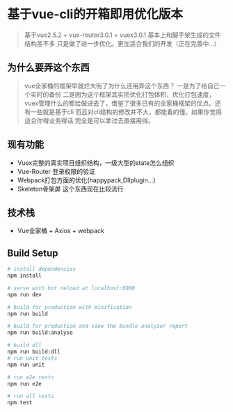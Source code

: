 # 基于vue-cli的开箱即用优化版本

> 基于vue2.5.2 + vue-router3.0.1 + vuex3.0.1 基本上和脚手架生成的文件结构差不多 只是做了进一步优化。更加适合我们的开发（正在完善中...）

## 为什么要弄这个东西
> vue全家桶的框架早就烂大街了为什么还用弄这个东西？ 一是为了给自己一个实时的备份 二是因为这个框架其实把优化打包体积，优化打包速度，vuex管理什么的都给做进去了，借鉴了很多已有的全家桶框架的优点。还有一些就是基于cli 而且对cli结构的修改并不大，都能看的懂。如果你觉得适合你得业务得话 完全是可以拿过去直接用得。

## 现有功能
- Vuex完整的真实项目组织结构，一级大型的state怎么组织
- Vue-Router 登录权限的验证
- Webpack打包方面的优化(happypack,Dllplugin...)
- Skeleton骨架屏 这个东西现在比较流行


## 技术栈
- Vue全家桶 + Axios + webpack

## Build Setup

``` bash
# install dependencies
npm install

# serve with hot reload at localhost:8080
npm run dev

# build for production with minification
npm run build

# build for production and view the bundle analyzer report
npm run build:analyse

# build dll
npm run build:dll
# run unit tests
npm run unit

# run e2e tests
npm run e2e

# run all tests
npm test
```


